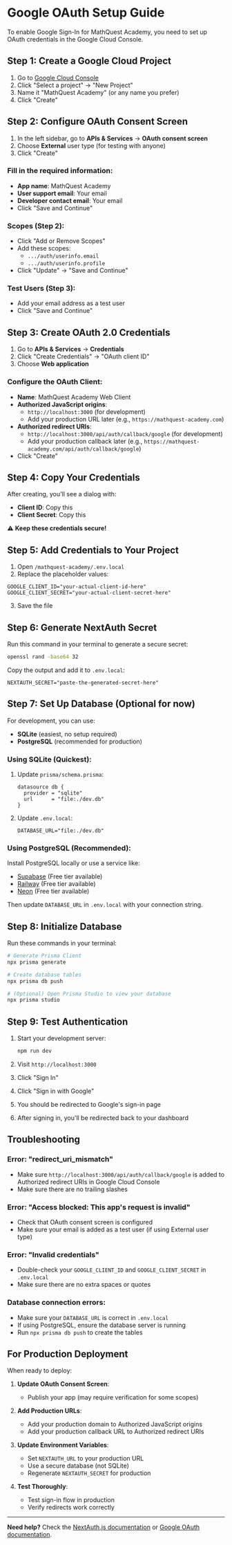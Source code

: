 # Google OAuth Setup Guide

To enable Google Sign-In for MathQuest Academy, you need to set up OAuth credentials in the Google Cloud Console.

## Step 1: Create a Google Cloud Project

1. Go to [Google Cloud Console](https://console.cloud.google.com/)
2. Click "Select a project" → "New Project"
3. Name it "MathQuest Academy" (or any name you prefer)
4. Click "Create"

## Step 2: Configure OAuth Consent Screen

1. In the left sidebar, go to **APIs & Services** → **OAuth consent screen**
2. Choose **External** user type (for testing with anyone)
3. Click "Create"

### Fill in the required information:
- **App name**: MathQuest Academy
- **User support email**: Your email
- **Developer contact email**: Your email
- Click "Save and Continue"

### Scopes (Step 2):
- Click "Add or Remove Scopes"
- Add these scopes:
  - `.../auth/userinfo.email`
  - `.../auth/userinfo.profile`
- Click "Update" → "Save and Continue"

### Test Users (Step 3):
- Add your email address as a test user
- Click "Save and Continue"

## Step 3: Create OAuth 2.0 Credentials

1. Go to **APIs & Services** → **Credentials**
2. Click "Create Credentials" → "OAuth client ID"
3. Choose **Web application**

### Configure the OAuth Client:
- **Name**: MathQuest Academy Web Client
- **Authorized JavaScript origins**:
  - `http://localhost:3000` (for development)
  - Add your production URL later (e.g., `https://mathquest-academy.com`)
- **Authorized redirect URIs**:
  - `http://localhost:3000/api/auth/callback/google` (for development)
  - Add your production callback later (e.g., `https://mathquest-academy.com/api/auth/callback/google`)
- Click "Create"

## Step 4: Copy Your Credentials

After creating, you'll see a dialog with:
- **Client ID**: Copy this
- **Client Secret**: Copy this

⚠️ **Keep these credentials secure!**

## Step 5: Add Credentials to Your Project

1. Open `/mathquest-academy/.env.local`
2. Replace the placeholder values:

```env
GOOGLE_CLIENT_ID="your-actual-client-id-here"
GOOGLE_CLIENT_SECRET="your-actual-client-secret-here"
```

3. Save the file

## Step 6: Generate NextAuth Secret

Run this command in your terminal to generate a secure secret:

```bash
openssl rand -base64 32
```

Copy the output and add it to `.env.local`:

```env
NEXTAUTH_SECRET="paste-the-generated-secret-here"
```

## Step 7: Set Up Database (Optional for now)

For development, you can use:
- **SQLite** (easiest, no setup required)
- **PostgreSQL** (recommended for production)

### Using SQLite (Quickest):
1. Update `prisma/schema.prisma`:
   ```prisma
   datasource db {
     provider = "sqlite"
     url      = "file:./dev.db"
   }
   ```

2. Update `.env.local`:
   ```env
   DATABASE_URL="file:./dev.db"
   ```

### Using PostgreSQL (Recommended):
Install PostgreSQL locally or use a service like:
- [Supabase](https://supabase.com/) (Free tier available)
- [Railway](https://railway.app/) (Free tier available)
- [Neon](https://neon.tech/) (Free tier available)

Then update `DATABASE_URL` in `.env.local` with your connection string.

## Step 8: Initialize Database

Run these commands in your terminal:

```bash
# Generate Prisma Client
npx prisma generate

# Create database tables
npx prisma db push

# (Optional) Open Prisma Studio to view your database
npx prisma studio
```

## Step 9: Test Authentication

1. Start your development server:
   ```bash
   npm run dev
   ```

2. Visit `http://localhost:3000`
3. Click "Sign In"
4. Click "Sign in with Google"
5. You should be redirected to Google's sign-in page
6. After signing in, you'll be redirected back to your dashboard

## Troubleshooting

### Error: "redirect_uri_mismatch"
- Make sure `http://localhost:3000/api/auth/callback/google` is added to Authorized redirect URIs in Google Cloud Console
- Make sure there are no trailing slashes

### Error: "Access blocked: This app's request is invalid"
- Check that OAuth consent screen is configured
- Make sure your email is added as a test user (if using External user type)

### Error: "Invalid credentials"
- Double-check your `GOOGLE_CLIENT_ID` and `GOOGLE_CLIENT_SECRET` in `.env.local`
- Make sure there are no extra spaces or quotes

### Database connection errors:
- Make sure your `DATABASE_URL` is correct in `.env.local`
- If using PostgreSQL, ensure the database server is running
- Run `npx prisma db push` to create the tables

## For Production Deployment

When ready to deploy:

1. **Update OAuth Consent Screen**: 
   - Publish your app (may require verification for some scopes)

2. **Add Production URLs**:
   - Add your production domain to Authorized JavaScript origins
   - Add your production callback URL to Authorized redirect URIs

3. **Update Environment Variables**:
   - Set `NEXTAUTH_URL` to your production URL
   - Use a secure database (not SQLite)
   - Regenerate `NEXTAUTH_SECRET` for production

4. **Test Thoroughly**:
   - Test sign-in flow in production
   - Verify redirects work correctly

---

**Need help?** Check the [NextAuth.js documentation](https://next-auth.js.org/) or [Google OAuth documentation](https://developers.google.com/identity/protocols/oauth2).
